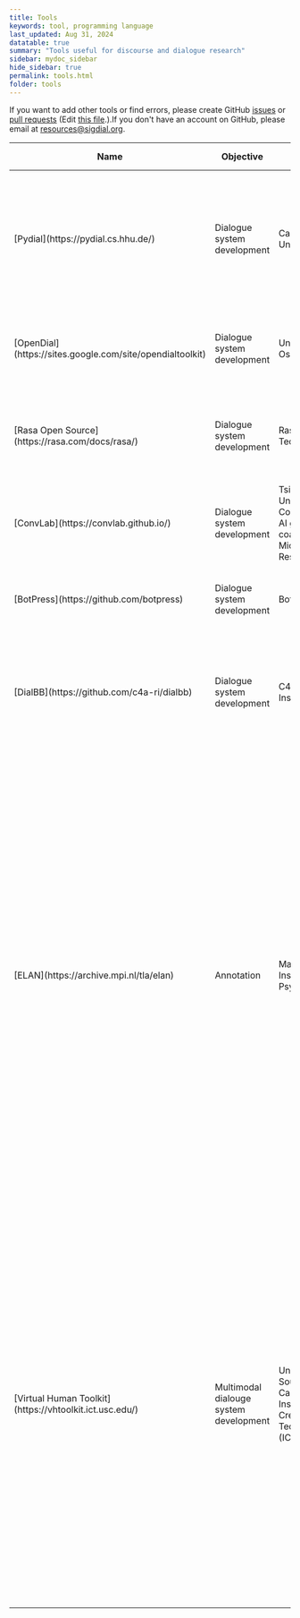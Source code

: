 ```yaml
---
title: Tools
keywords: tool, programming language
last_updated: Aug 31, 2024
datatable: true
summary: "Tools useful for discourse and dialogue research"
sidebar: mydoc_sidebar
hide_sidebar: true
permalink: tools.html
folder: tools
---
```


If you want to add other tools or find errors, please create GitHub [issues](https://github.com/sigdial/sigdial-resources/issues) or [pull requests](https://github.com/sigdial/sigdial-resources/pulls) (Edit [this file](https://github.com/sigdial/sigdial-resources/blob/gh-pages/pages/tools/tools.md).).If you don't have an account on GitHub, please email at [resources@sigdial.org](<resources@sigdial.org>).


<div class="datatable-begin"></div>
<table>
<colgroup>
<col width="15%" />
<col width="15%" />
<col width="15%" />
<col width="15%" />
<col width="40%" />
</colgroup>
<thead>
<tr class="header">
<th>Name</th>
<th>Objective</th>
<th>Developer</th>
<th>Programming Language</th>
<th>Belief Description</th>
</tr>
</thead>
<tbody>
<tr>
<td markdown="span">[Pydial](https://pydial.cs.hhu.de/)</td>
<td markdown="span">Dialogue system development</td>
<td markdown="span">Cambridge University</td>
<td markdown="span">Python</td>
<td markdown="span">An open-source end-to-end statistical spoken dialogue system toolkit which provides implementations of statistical approaches for all dialogue system modules. </td>
</tr>
<tr>
<td markdown="span">[OpenDial](https://sites.google.com/site/opendialtoolkit)</td>
<td markdown="span">Dialogue system development</td>
<td markdown="span">University of Oslo</td>
<td markdown="span">Java</td>
<td markdown="span">A Java-based, domain-independent toolkit for developing spoken dialogue systems. </td>
</tr>
<tr>
<td markdown="span">[Rasa Open Source](https://rasa.com/docs/rasa/)</td>
<td markdown="span">Dialogue system development</td>
<td markdown="span">Rasa Technologies</td>
<td markdown="span">Python</td>
<td markdown="span">The most popular open source framework for building chat and voice-based AI assistants.</td>
</tr>
<tr>
<td markdown="span">[ConvLab](https://convlab.github.io/)</td>
<td markdown="span">Dialogue system development</td>
<td markdown="span">Tsinghua University Conversational AI group (THU-coai) and Microsoft Research (MSR)</td>
<td markdown="span">Python</td>
<td markdown="span">A flexible dialog system platform based on a unified data format for task-oriented dialog (TOD) datasets.</td>
</tr>
<tr>
<td markdown="span">[BotPress](https://github.com/botpress)</td>
<td markdown="span">Dialogue system development</td>
<td markdown="span">Botpress, Inc.</td>
<td markdown="span">TypeScript</td>
<td markdown="span">The standard developer stack to build, run, and improve conversational AI applications. </td>
</tr>
<tr>
<td markdown="span">[DialBB](https://github.com/c4a-ri/dialbb)</td>
<td markdown="span">Dialogue system development</td>
<td markdown="span">C4A Research Institute, Inc.</td>
<td markdown="span">Python</td>
<td markdown="span">A framework for building dialogue systems. It has been developed as an information technology educational material.</td>
</tr>

<tr>
<td markdown="span">[ELAN](https://archive.mpi.nl/tla/elan)</td>
<td markdown="span">Annotation</td>
<td markdown="span">Max Planck Institute for Psycholinguistics</td>
<td markdown="span">Java</td>
<td markdown="span">Enables adding an unlimited number of textual annotations to audio and/or video recordings. An annotation can be a sentence, word or gloss, a comment, translation or a description of any feature observed in the media. Annotations can be created on multiple layers, called tiers. Tiers can be hierarchically interconnected. An annotation can either be time-aligned to the media or it can refer to other existing annotations. The content of annotations consists of Unicode text and annotation documents are stored in an XML format (EAF).</td>
</tr>


<tr>
<td markdown="span">[Virtual Human Toolkit](https://vhtoolkit.ict.usc.edu/)</td>
<td markdown="span">Multimodal dialouge system development</td>
<td markdown="span">University of Southern California (USC) Institute for Creative Technologies (ICT) </td>
<td markdown="span"></td>
<td markdown="span">A collection of modules, tools, and libraries designed to aid and support researchers and developers with the creation of virtual human conversational characters.
Designed for easy mixing and matching with a research project's proprietary or 3rd-party software, the Toolkit provides a widely accepted platform on which new technologies can be built. It is our hope that, together as a research community, we can further develop and explore virtual human research and technologies.
</td>
</tr>


</tbody>
</table>
<div class="datatable-end"></div>


<!--
<div class="datatable-begin"></div>

Food    | Description                                                                                       | Category | Sample type
------- | ------------------------------------------------------------------------------------------------- | -------- | -----------
Apples  | A small, somewhat round and often red-colored, crispy fruit grown on trees.                       | Fruit    | Fuji
Bananas | A long and curved, often-yellow, sweet and soft fruit that grows in bunches in tropical climates. | Fruit    | Snow
Kiwis   | A small, hairy-skinned sweet fruit with green-colored insides and seeds.                          | Fruit    | Golden
Oranges | A spherical, orange-colored sweet fruit commonly grown in Florida and California.                 | Fruit    | Navel

<div class="datatable-end"></div>
-->

